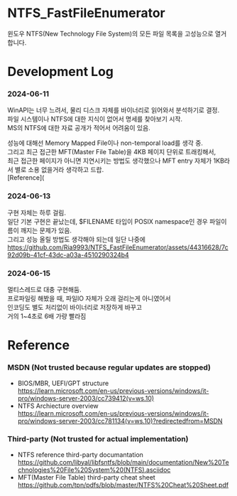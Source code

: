 # NTFS_FastFileEnumerator
윈도우 NTFS(New Technology File System)의 모든 파일 목록을 고성능으로 열거합니다.

# Development Log
### 2024-06-11  
WinAPI는 너무 느려서, 물리 디스크 자체를 바이너리로 읽어와서 분석하기로 결정.  
파일 시스템이나 NTFS에 대한 지식이 없어서 명세를 찾아보기 시작.  
MS의 NTFS에 대한 자료 공개가 적어서 어려움이 있음.  

성능에 대해선 Memory Mapped File이나 non-temporal load를 생각 중.  
그리고 최근 접근한 MFT(Master File Table)을 4KB 페이지 단위로 트래킹해서,  
최근 접근한 페이지가 아니면 지연시키는 방법도 생각했으나 MFT entry 자체가 1KB라서 별로 소용 없을거라 생각하고 드랍.  
[Reference](

### 2024-06-13
구현 자체는 하루 걸림.  
일단 기본 구현은 끝났는데, $FILENAME 타입이 POSIX namespace인 경우 파일이름이 깨지는 문제가 있음.  
그리고 성능 올릴 방법도 생각해야 되는데 일단 나중에  
https://github.com/Ria9993/NTFS_FastFileEnumerator/assets/44316628/7c92d09b-41cf-43dc-a03a-4510290324b4  

### 2024-06-15
멀티스레드로 대충 구현해둠.  
프로파일링 해봤을 때, 파일IO 자체가 오래 걸리는게 아니였어서  
인코딩도 별도 처리없이 바이너리로 저장하게 바꾸고  
거의 1~4초로 6배 가량 빨라짐  

# Reference
### MSDN (Not trusted because regular updates are stopped)
- BIOS/MBR, UEFI/GPT structure  
https://learn.microsoft.com/en-us/previous-versions/windows/it-pro/windows-server-2003/cc739412(v=ws.10)
- NTFS Archiecture overview  
https://learn.microsoft.com/en-us/previous-versions/windows/it-pro/windows-server-2003/cc781134(v=ws.10)?redirectedfrom=MSDN
### Third-party (Not trusted for actual implementation)
- NTFS reference third-party documantation  
https://github.com/libyal/libfsntfs/blob/main/documentation/New%20Technologies%20File%20System%20(NTFS).asciidoc
- MFT(Master File Table) third-party cheat sheet  
https://github.com/tpn/pdfs/blob/master/NTFS%20Cheat%20Sheet.pdf  
